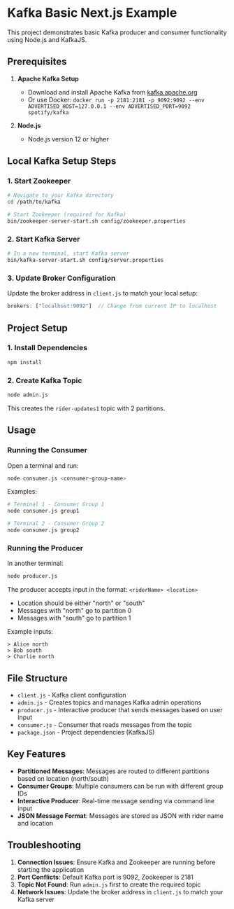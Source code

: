 # Kafka Basic Next.js Example

This project demonstrates basic Kafka producer and consumer functionality using Node.js and KafkaJS.

## Prerequisites

1. **Apache Kafka Setup**
   - Download and install Apache Kafka from [kafka.apache.org](https://kafka.apache.org/downloads)
   - Or use Docker: `docker run -p 2181:2181 -p 9092:9092 --env ADVERTISED_HOST=127.0.0.1 --env ADVERTISED_PORT=9092 spotify/kafka`

2. **Node.js**
   - Node.js version 12 or higher

## Local Kafka Setup Steps

### 1. Start Zookeeper
```bash
# Navigate to your Kafka directory
cd /path/to/kafka

# Start Zookeeper (required for Kafka)
bin/zookeeper-server-start.sh config/zookeeper.properties
```

### 2. Start Kafka Server
```bash
# In a new terminal, start Kafka server
bin/kafka-server-start.sh config/server.properties
```

### 3. Update Broker Configuration
Update the broker address in `client.js` to match your local setup:
```javascript
brokers: ["localhost:9092"]  // Change from current IP to localhost
```

## Project Setup

### 1. Install Dependencies
```bash
npm install
```

### 2. Create Kafka Topic
```bash
node admin.js
```
This creates the `rider-updates1` topic with 2 partitions.

## Usage

### Running the Consumer
Open a terminal and run:
```bash
node consumer.js <consumer-group-name>
```

Examples:
```bash
# Terminal 1 - Consumer Group 1
node consumer.js group1

# Terminal 2 - Consumer Group 2  
node consumer.js group2
```

### Running the Producer
In another terminal:
```bash
node producer.js
```

The producer accepts input in the format: `<riderName> <location>`
- Location should be either "north" or "south"
- Messages with "north" go to partition 0
- Messages with "south" go to partition 1

Example inputs:
```
> Alice north
> Bob south
> Charlie north
```

## File Structure

- `client.js` - Kafka client configuration
- `admin.js` - Creates topics and manages Kafka admin operations
- `producer.js` - Interactive producer that sends messages based on user input
- `consumer.js` - Consumer that reads messages from the topic
- `package.json` - Project dependencies (KafkaJS)

## Key Features

- **Partitioned Messages**: Messages are routed to different partitions based on location (north/south)
- **Consumer Groups**: Multiple consumers can be run with different group IDs
- **Interactive Producer**: Real-time message sending via command line input
- **JSON Message Format**: Messages are stored as JSON with rider name and location

## Troubleshooting

1. **Connection Issues**: Ensure Kafka and Zookeeper are running before starting the application
2. **Port Conflicts**: Default Kafka port is 9092, Zookeeper is 2181
3. **Topic Not Found**: Run `admin.js` first to create the required topic
4. **Network Issues**: Update the broker address in `client.js` to match your Kafka server
